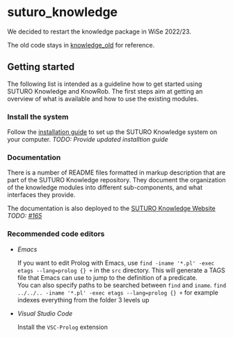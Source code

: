 # suturo_knowledge

We decided to restart the knowledge package in WiSe 2022/23.

The old code stays in [knowledge_old](knowledge_old) for reference.

## Getting started
The following list is intended as a guideline how to get started using SUTURO Knowledge and KnowRob. The first steps aim at getting an overview of what is available and how to use the existing modules.

### Install the system
Follow the [installation guide](https://github.com/suturo21-22/suturo-installation) to set up the SUTURO Knowledge system on your computer.
_TODO: Provide updated installtion guide_

### Documentation
There is a number of README files formatted in markup description that are part of the SUTURO Knowledge repository. They document the organization of the knowledge modules into different sub-components, and what interfaces they provide.

The documentation is also deployed to the [SUTURO Knowledge Website](https://suturo.github.io/suturo_knowledge/) _TODO: [#165](https://github.com/lheinbokel/SUTURO-documentation/issues/165)_

### Recommended code editors

- *Emacs*

   If you want to edit Prolog with Emacs, use `find -iname '*.pl' -exec etags --lang=prolog {} +` in the `src` directory.
   This will generate a TAGS file that Emacs can use to jump to the definition of a predicate.  
   You can also specify paths to be searched between `find` and `iname`. `find ../../.. -iname '*.pl' -exec etags --lang=prolog {} +` for example indexes everything from the folder 3 levels up

- *Visual Studio Code*

  Install the `VSC-Prolog` extension

